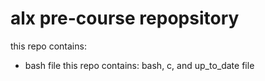 # alx pre-course repopsitory
this repo contains:
* bash file
this repo contains: bash, c, and up_to_date file
